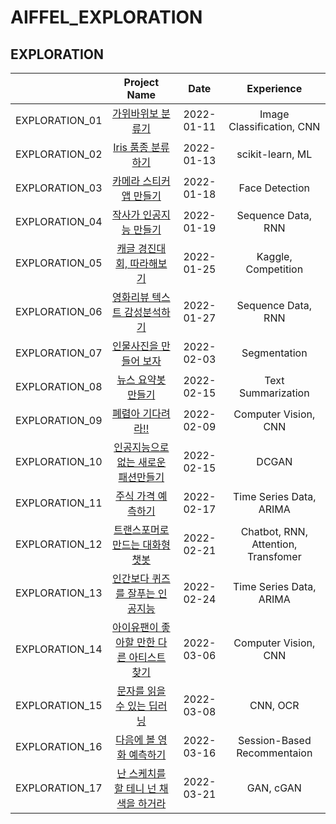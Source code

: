 # AIFFEL_EXPLORATION

## EXPLORATION

|              |               Project Name                    |  Date       |      Experience        |
|:------------:|:---------------------------------------------:|:--------:|:----------------------:|
|EXPLORATION_01|[가위바위보 분류기](https://github.com/Noah-Junseo/AIFFEL_EXPLORATION/tree/main/%5BE-01%5D%20RockPaperScissor)            |2022-01-11   |Image Classification, CNN|
|EXPLORATION_02|[Iris 품종 분류하기](https://github.com/Noah-Junseo/AIFFEL_EXPLORATION/tree/main/%5BE-02%5D%20Classification)           |2022-01-13   |scikit-learn, ML        |
|EXPLORATION_03|[카메라 스티커 앱 만들기](https://github.com/Noah-Junseo/AIFFEL_EXPLORATION/tree/main/%5BE-03%5D%20Camera%20cat%20Sticker)       |2022-01-18   |Face Detection          |
|EXPLORATION_04|[작사가 인공지능 만들기](https://github.com/Noah-Junseo/AIFFEL_EXPLORATION/tree/main/%5BE-04%5D%20LyricistAI)  |2022-01-19   |Sequence Data, RNN      |
|EXPLORATION_05|[캐글 경진대회, 따라해보기](https://github.com/Noah-Junseo/AIFFEL_EXPLORATION/tree/main/%5BE-05%5D%202019Kakr_House_Price_Prediction)   |2022-01-25   |Kaggle, Competition|
|EXPLORATION_06|[영화리뷰 텍스트 감성분석하기](https://github.com/Noah-Junseo/AIFFEL_EXPLORATION/tree/main/%5BE-06%5D%20Sentimental%20Analytics)        |2022-01-27   |Sequence Data, RNN     |
|EXPLORATION_07|[인물사진을 만들어 보자](https://github.com/Noah-Junseo/AIFFEL_EXPLORATION/tree/main/%5BE-07%5D%20HumanSegmentation)         |2022-02-03   |Segmentation           |
|EXPLORATION_08|[뉴스 요약봇 만들기](https://github.com/Noah-Junseo/AIFFEL_EXPLORATION/tree/main/%5BE-08%5D%20News%20Summarization)      |2022-02-15   |Text Summarization     |
|EXPLORATION_09|[폐렴아 기다려라!!](https://github.com/Noah-Junseo/AIFFEL_EXPLORATION/tree/main/%5BE-09%5D%20Pneumonia%20Image%20discriminator)      |2022-02-09   |Computer Vision, CNN   |
|EXPLORATION_10|[인공지능으로 없는 새로운 패션만들기](https://github.com/Noah-Junseo/AIFFEL_EXPLORATION/tree/main/%5BE-10%5D%20MakeNewFashionGAN)      |2022-02-15   |DCGAN                  |
|EXPLORATION_11|[주식 가격 예측하기](https://github.com/Noah-Junseo/AIFFEL_EXPLORATION/tree/main/%5BE-11%5D%20Stock%20Price%20Prediction)           |2022-02-17   |Time Series Data, ARIMA|
|EXPLORATION_12|[트랜스포머로 만드는 대화형 챗봇](https://github.com/Noah-Junseo/AIFFEL_EXPLORATION/tree/main/%5BE-12%5D%20Korean%20Chatbot%20Transformer) |2022-02-21   |Chatbot, RNN, Attention, Transfomer|
|EXPLORATION_13|[인간보다 퀴즈를 잘푸는 인공지능](https://github.com/Noah-Junseo/AIFFEL_EXPLORATION/tree/main/%5BE-13%5D%20BERTmodelSQuAD)           |2022-02-24   |Time Series Data, ARIMA|
|EXPLORATION_14|[아이유팬이 좋아할 만한 다른 아티스트 찾기](https://github.com/Noah-Junseo/AIFFEL_EXPLORATION/tree/main/%5BE-14%5D%20Recommendation%20Movies)                |2022-03-06   |Computer Vision, CNN   |
|EXPLORATION_15|[문자를 읽을 수 있는 딥러닝](https://github.com/Noah-Junseo/AIFFEL_EXPLORATION/tree/main/%5BE-15%5D%20OCR)|2022-03-08   |CNN, OCR                |
|EXPLORATION_16|[다음에 볼 영화 예측하기](https://github.com/Noah-Junseo/AIFFEL_EXPLORATION/tree/main/%5BE-16%5D%20Movielens%20SBR)   |2022-03-16   |Session-Based Recommentaion|
|EXPLORATION_17|[난 스케치를 할 테니 넌 채색을 하거라](https://github.com/Noah-Junseo/AIFFEL_EXPLORATION/tree/main/%5BE-17%5D%20Make%20Road%20Image%20With%20Pix2Pix)       |2022-03-21   |GAN, cGAN|
